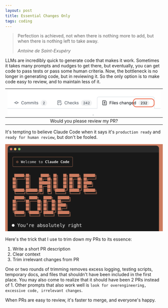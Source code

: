 ```yaml
---
layout: post
title: Essential Changes Only
tags: coding
---
```


> Perfection is achieved, not when there is nothing more to add, but when there is nothing left to take away. 
> 
> _Antoine de Saint-Exupéry_


LLMs are incredibly quick to generate code that makes it work. Sometimes it takes many prompts and nudges to get there, but eventually, you can get code to pass tests or pass some human criteria. Now, the bottleneck is no longer in generating code, but in reviewing it. So the only option is to make code easy to review, and to maintain less of it.

| ![232-changes](/assets/232-changes.png) |
|:--:|
| Would you please review my PR? |

It's tempting to believe Claude Code when it says it's `production ready` and `ready for human review`, but don't be fooled. 

![absolutely-right](/assets/absolutely-right.png)


Here's the trick that I use to trim down my PRs to its essence:

1. Write a short PR description
2. Clear context
3. Trim irrelevant changes from PR

One or two rounds of trimming removes excess logging, testing scripts, temporary docs, and files that shouldn't have been included in the first place. You may also come to realize that it should have been 2 PRs instead of 1. Other prompts that also work well is `look for overengineering, excessive code, irrelevant changes`.

When PRs are easy to review, it's faster to merge, and everyone's happy.